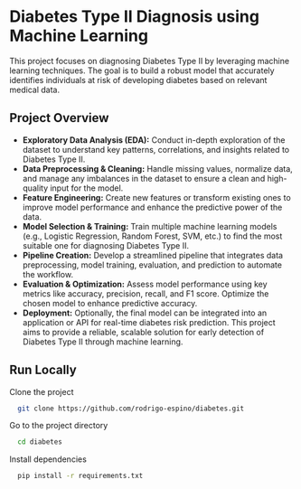 
# Diabetes Type II Diagnosis using Machine Learning

This project focuses on diagnosing Diabetes Type II by leveraging machine learning techniques. The goal is to build a robust model that accurately identifies individuals at risk of developing diabetes based on relevant medical data.

## Project Overview
- **Exploratory Data Analysis (EDA):** Conduct in-depth exploration of the dataset to understand key patterns, correlations, and insights related to Diabetes Type II.
- **Data Preprocessing & Cleaning:** Handle missing values, normalize data, and manage any imbalances in the dataset to ensure a clean and high-quality input for the model.
- **Feature Engineering:** Create new features or transform existing ones to improve model performance and enhance the predictive power of the data.
- **Model Selection & Training:** Train multiple machine learning models (e.g., Logistic Regression, Random Forest, SVM, etc.) to find the most suitable one for diagnosing Diabetes Type II.
- **Pipeline Creation:** Develop a streamlined pipeline that integrates data preprocessing, model training, evaluation, and prediction to automate the workflow.
- **Evaluation & Optimization:** Assess model performance using key metrics like accuracy, precision, recall, and F1 score. Optimize the chosen model to enhance predictive accuracy.
- **Deployment:** Optionally, the final model can be integrated into an application or API for real-time diabetes risk prediction.
This project aims to provide a reliable, scalable solution for early detection of Diabetes Type II through machine learning.



## Run Locally

Clone the project

```bash
  git clone https://github.com/rodrigo-espino/diabetes.git
```

Go to the project directory

```bash
  cd diabetes
```

Install dependencies

```bash
  pip install -r requirements.txt
```




